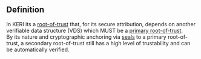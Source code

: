 ## Definition

In KERI its a [root-of-trust](root-of-trust) that, for its secure attribution, depends on another verifiable data structure (VDS) which MUST be a [primary root-of-trust](primary-root-of-trust.md).\
By its nature and cryptographic anchoring via [seals](seal.md) to a primary root-of-trust, a secondary root-of-trust still has a high level of trustability and can be automatically verified.
